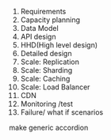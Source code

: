 1. Requirements
2. Capacity planning
3. Data Model
4. API design
5. HHD(High level design)
6. Detailed design
7. Scale: Replication
8. Scale: Sharding
9. Scale: Caching
10. Scale: Load Balancer
11. CDN
12. Monitoring /test
13. Failure/ what if scenarios


make generic accordion